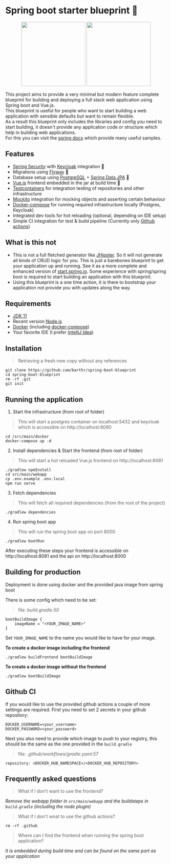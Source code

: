 # Spring boot starter blueprint :rocket:

<p align="center">
    <img src="https://dzone.com/storage/temp/12434118-spring-boot-logo.png" height="200"/> 
    <img src="https://external-content.duckduckgo.com/iu/?u=https%3A%2F%2Favatars1.githubusercontent.com%2Fu%2F4921466%3Fs%3D280%26v%3D4&f=1&nofb=1" height="200"/>
</div>

This project aims to provide a very minimal but modern feature complete blueprint for building and deploying 
a full stack web application
using Spring boot and Vue.js.  
This blueprint is useful for people who want to start building a web application with sensible 
defaults but want to remain flexible.     
As a result this blueprint only includes the libraries and config you need to start
building, it doesn't provide any application code or structure which help in building web applications.  
For this you can visit the [spring docs](https://docs.spring.io/spring-framework/docs/current/reference/html/index.html) which provide many useful samples.

## Features

* [Spring Security](https://spring.io/projects/spring-security) with [Keycloak](https://www.keycloak.org/) integration :key:
* Migrations using [Flyway](https://flywaydb.org/) :file_folder:
* Database setup using [PostgreSQL](https://www.postgresql.org/) + [Spring Data JPA](https://docs.spring.io/spring-boot/docs/2.3.4.RELEASE/reference/htmlsingle/#boot-features-jpa-and-spring-data) :file_folder:
* [Vue.js](https://vuejs.org/) frontend embedded in the jar at build time :card_index:
* [Testcontainers](https://www.testcontainers.org/) for integration testing of repositories and other infrastructure 
* [Mockito](https://site.mockito.org/) integration for mocking objects and asserting certain behaviour
* [Docker-compose](https://docs.docker.com/compose/) for running required infrastructure locally (Postgres, Keycloak)
* Integrated dev tools for hot reloading (optional, depending on IDE setup)
* Simple CI integration for test & build pipeline (Currently only [Github actions](https://github.com/features/actions))

## What is this not

* This is not a full fletched generator like [JHipster](https://www.jhipster.tech/). So it will not generate all kinds of CRUD logic for you. This is just a barebones blueprint to get your application up and running. See it as a more complete and enhanced version of [start.spring.io](https://start.spring.io/). Some experience with spring/spring boot is required to start building an application with this blueprint.
* Using this blueprint is a one time action, it is there to bootstrap your application not provide you with updates along the way.


## Requirements

- [JDK 11](https://openjdk.java.net/projects/jdk/11/)
- Recent version [Node.js](https://nodejs.org/en/)
- [Docker](https://www.docker.com/) (including [docker-compose](https://docs.docker.com/compose/))
- Your favorite IDE (I prefer [IntelliJ Idea](https://www.jetbrains.com/idea/))

## Installation

> Retrieving a fresh new copy without any references
```
git clone https://github.com/barthr/spring-boot-blueprint
cd spring-boot-blueprint
rm -rf .git
git init
```

## Running the application

1. Start the infrastructure (from root of folder)
> This will start a postgres container on localhost:5432 and keycloak which is accessible on http://localhost:8080
```
cd /src/main/docker
docker-compose up -d 
```

2. Install dependencies & Start the frontend (from root of folder)
> This will start a hot reloaded Vue.js frontend on http://localhost:8081
```
./gradlew npmInstall
cd src/main/webapp 
cp .env.example .env.local
npm run serve
```

3. Fetch dependencies 
> This will fetch all required dependencies (from the root of the project)
```
./gradlew dependencies
```

4. Run spring boot app
> This will run the spring boot app on port 8000
```
./gradlew bootRun
```

After executing these steps your frontend is accessible on http://localhost:8081 and the api on http://localhost:8000

## Building for production

Deployment is done using docker and the provided java image from spring boot

There is some config which need to be set:

> file: *build.gradle:50*

```
bootBuildImage {
    imageName = "<YOUR_IMAGE_NAME>"
}
```

Set `YOUR_IMAGE_NAME` to the name you would like to have for your image.


__To create a docker image including the frontend__
```
./gradlew buildFrontend bootBuildImage
```

__To create a docker image without the frontend__
```
./gradlew bootBuildImage
```

## Github CI

If you would like to use the provided github actions a couple of more settings are required. First you need to set 2 secrets in your github repository: 

```
DOCKER_USERNAME=<your_username>
DOCKER_PASSWORD=<your_password>
```
Next you also need to provide which image to push to your registry, this should be the same as the one provided in the `build.gradle`

> file: *.github/workflows/gradle.yaml:57*

```
repository: <DOCKER_HUB_NAMESPACE>/<DOCKER_HUB_REPOSITORY>
```

## Frequently asked questions

> What if I don't want to use the frontend?

*Remove the webapp folder in `src/main/webapp` and the buildsteps in `build.gradle` (including the node plugin)*
> What if I don't wnat to use the github actions?

`rm -rf .github`

> Where can I find the frontend when running the spring boot application?

*It is embedded during build time and can be found on the same port as your application*
